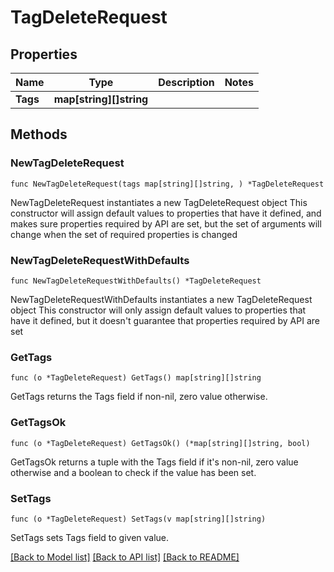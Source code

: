 # TagDeleteRequest

## Properties

Name | Type | Description | Notes
------------ | ------------- | ------------- | -------------
**Tags** | **map[string][]string** |  | 

## Methods

### NewTagDeleteRequest

`func NewTagDeleteRequest(tags map[string][]string, ) *TagDeleteRequest`

NewTagDeleteRequest instantiates a new TagDeleteRequest object
This constructor will assign default values to properties that have it defined,
and makes sure properties required by API are set, but the set of arguments
will change when the set of required properties is changed

### NewTagDeleteRequestWithDefaults

`func NewTagDeleteRequestWithDefaults() *TagDeleteRequest`

NewTagDeleteRequestWithDefaults instantiates a new TagDeleteRequest object
This constructor will only assign default values to properties that have it defined,
but it doesn't guarantee that properties required by API are set

### GetTags

`func (o *TagDeleteRequest) GetTags() map[string][]string`

GetTags returns the Tags field if non-nil, zero value otherwise.

### GetTagsOk

`func (o *TagDeleteRequest) GetTagsOk() (*map[string][]string, bool)`

GetTagsOk returns a tuple with the Tags field if it's non-nil, zero value otherwise
and a boolean to check if the value has been set.

### SetTags

`func (o *TagDeleteRequest) SetTags(v map[string][]string)`

SetTags sets Tags field to given value.



[[Back to Model list]](../README.md#documentation-for-models) [[Back to API list]](../README.md#documentation-for-api-endpoints) [[Back to README]](../README.md)


